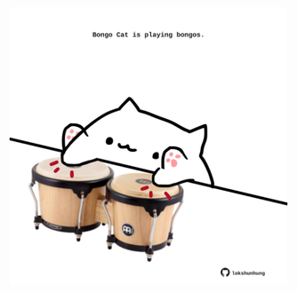 <!-- built at 30/07/2024, 03:00:44 UTC -->
<p align="center">
  <img width="500" height="500" src="./ReadmeImage.svg">
</p>
